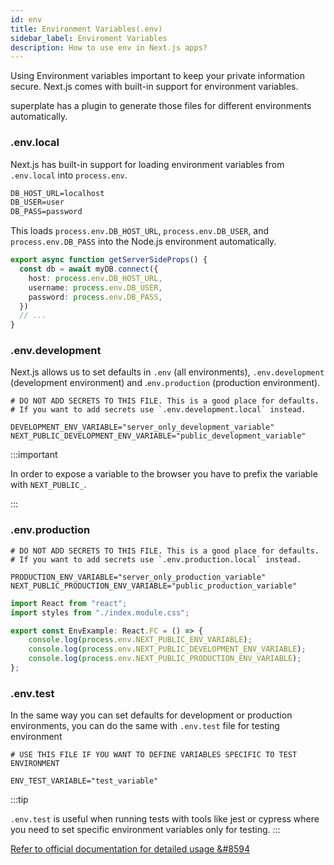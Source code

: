 ```yaml
---
id: env
title: Environment Variables(.env)
sidebar_label: Enviroment Variables
description: How to use env in Next.js apps?
---
```


Using Environment variables important to keep your private information secure. Next.js comes with built-in support for environment variables.



superplate has a plugin to generate those files for different environments automatically.

### .env.local

Next.js has built-in support for loading environment variables from `.env.local` into `process.env`.


```CSS title=".env.local"
DB_HOST_URL=localhost
DB_USER=user
DB_PASS=password
```


This loads `process.env.DB_HOST_URL`, `process.env.DB_USER`, and `process.env.DB_PASS` into the Node.js environment automatically.

```ts title="pages/index.tsx"
export async function getServerSideProps() {
  const db = await myDB.connect({
    host: process.env.DB_HOST_URL,
    username: process.env.DB_USER,
    password: process.env.DB_PASS,
  })
  // ...
}
```
 

### .env.development

Next.js allows us to set defaults in `.env` (all environments), `.env.development` (development environment) and .`env.production` (production environment).


```env title=".env.development"
# DO NOT ADD SECRETS TO THIS FILE. This is a good place for defaults.
# If you want to add secrets use `.env.development.local` instead.

DEVELOPMENT_ENV_VARIABLE="server_only_development_variable"
NEXT_PUBLIC_DEVELOPMENT_ENV_VARIABLE="public_development_variable"
```

:::important

In order to expose a variable to the browser you have to prefix the variable with `NEXT_PUBLIC_`.

:::

### .env.production

```env title=".env.production"
# DO NOT ADD SECRETS TO THIS FILE. This is a good place for defaults.
# If you want to add secrets use `.env.production.local` instead.

PRODUCTION_ENV_VARIABLE="server_only_production_variable"
NEXT_PUBLIC_PRODUCTION_ENV_VARIABLE="public_production_variable"
```


```jsx title="components/envExample.tsx"
import React from "react";
import styles from "./index.module.css";

export const EnvExample: React.FC = () => {
    console.log(process.env.NEXT_PUBLIC_ENV_VARIABLE);
    console.log(process.env.NEXT_PUBLIC_DEVELOPMENT_ENV_VARIABLE);
    console.log(process.env.NEXT_PUBLIC_PRODUCTION_ENV_VARIABLE);
};
```

### .env.test

In the same way you can set defaults for development or production environments, you can do the same with `.env.test` file for testing environment


```env title=".env.test"
# USE THIS FILE IF YOU WANT TO DEFINE VARIABLES SPECIFIC TO TEST ENVIRONMENT

ENV_TEST_VARIABLE="test_variable"
```

:::tip

`.env.test` is useful when running tests with tools like jest or cypress where you need to set specific environment variables only for testing.
:::


[Refer to official documentation for detailed usage  &#8594](https://nextjs.org/docs/basic-features/environment-variables#loading-environment-variables)